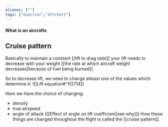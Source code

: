```yaml
---
aliases: [""]
tags: ["Question","QFormat3"]
---
```


#### What is an aircrafts
## Cruise pattern
Basically to maintain a constant [[lift to drag ratio]] your lift needs to decrease with your weight [[the rate at which aircraft weight decreases|because of fuel being burned]].

So to decrease lift, we need to change atleast one of the values which determine it:
![[Lift equation#^1f2714]]

Here we have the choice of changing:
- density
-  true airspeed
-  angle of attack ([[Effect of angle on lift coefficient|see why]])
How these things are changed throughout the flight is called the [[cruise pattern]].
